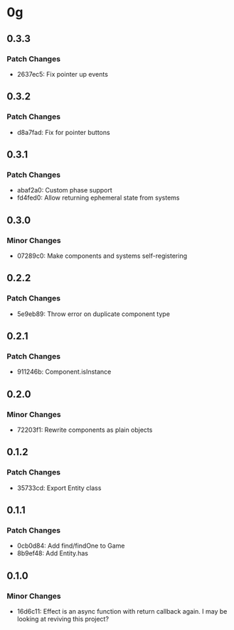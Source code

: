 # 0g

## 0.3.3

### Patch Changes

- 2637ec5: Fix pointer up events

## 0.3.2

### Patch Changes

- d8a7fad: Fix for pointer buttons

## 0.3.1

### Patch Changes

- abaf2a0: Custom phase support
- fd4fed0: Allow returning ephemeral state from systems

## 0.3.0

### Minor Changes

- 07289c0: Make components and systems self-registering

## 0.2.2

### Patch Changes

- 5e9eb89: Throw error on duplicate component type

## 0.2.1

### Patch Changes

- 911246b: Component.isInstance

## 0.2.0

### Minor Changes

- 72203f1: Rewrite components as plain objects

## 0.1.2

### Patch Changes

- 35733cd: Export Entity class

## 0.1.1

### Patch Changes

- 0cb0d84: Add find/findOne to Game
- 8b9ef48: Add Entity.has

## 0.1.0

### Minor Changes

- 16d6c11: Effect is an async function with return callback again. I may be looking at reviving this project?
